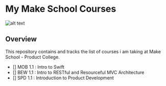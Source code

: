 # My Make School Courses

![alt text](https://image.slidesharecdn.com/gettingstarted-ms-ios-151012022221-lva1-app6891/95/make-school-2017-mastering-ios-development-1-638.jpg?cb=1444616613)

## Overview

This repository contains and tracks the list of courses i am taking at Make School - Product College.

- [] MOB 1.1 : Intro to Swift
- [] BEW 1.1 : Intro to RESTful and Resourceful MVC Architecture
- [] SPD 1.1 : Introduction to Product Development



